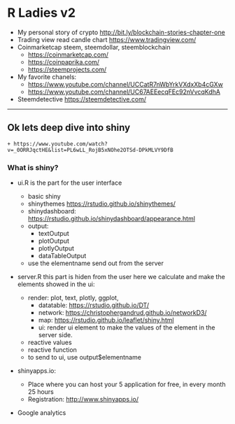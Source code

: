 
# R Ladies v2

* My personal story of crypto http://bit.ly/blockchain-stories-chapter-one
* Trading view read candle chart https://www.tradingview.com/
* Coinmarketcap steem, steemdollar, steemblockchain  
    + https://coinmarketcap.com/
    + https://coinpaprika.com/
    + https://steemprojects.com/    
* My favorite chanels: 
    + https://www.youtube.com/channel/UCCatR7nWbYrkVXdxXb4cGXw
    + https://www.youtube.com/channel/UC67AEEecqFEc92nVvcqKdhA
* Steemdetective https://steemdetective.com/

***

## Ok lets deep dive into shiny
    + https://www.youtube.com/watch?v=_0ORRJqctHE&list=PL6wLL_RojB5xNOhe2OTSd-DPkMLVY9DfB

### What is shiny?
* ui.R is the part for the user interface
    + basic shiny 
    + shinythemes https://rstudio.github.io/shinythemes/
    + shinydashboard:  https://rstudio.github.io/shinydashboard/appearance.html
    + output:
        + textOutput
        + plotOutput
        + plotlyOutput
        + dataTableOutput
    + use the elementname send out from the server
    
* server.R this part is hiden from the user here we calculate and make the elements showed in the ui:
    + render: plot, text, plotly, ggplot, 
        + datatable: https://rstudio.github.io/DT/  
        + network: https://christophergandrud.github.io/networkD3/
        + map: https://rstudio.github.io/leaflet/shiny.html
        + ui: render ui element to make the values of the element in the server side.
    + reactive values
    + reactive function
    + to send to ui, use output$elementname

* shinyapps.io:
   + Place where you can host your 5 application for free, in every month 25 hours
   + Registration: http://www.shinyapps.io/

* Google analytics
    
 
 


